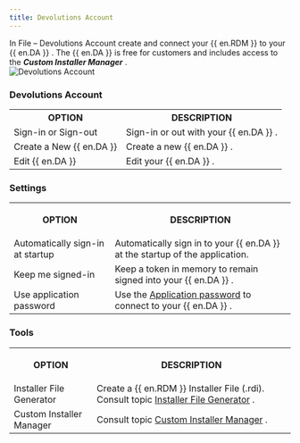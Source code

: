 ```yaml
---
title: Devolutions Account
---
```

In File – Devolutions Account create and connect your {{ en.RDM }} to your {{ en.DA }} . The {{ en.DA }} is free for customers and includes access to the ***Custom Installer Manager*** .  
![Devolutions Account](/img/en/rdm/windows/clip10026.png) 

### Devolutions Account 

<table>
	<tr>
		<th>
OPTION 
		</th>
		<th>
DESCRIPTION 
		</th>
	</tr>
	<tr>
		<td>
Sign-in or Sign-out 
		</td>
		<td>
Sign-in or out with your {{ en.DA }} . 
		</td>
	</tr>
	<tr>
		<td>
Create a New {{ en.DA }} 
		</td>
		<td>
Create a new {{ en.DA }} . 
		</td>
	</tr>
	<tr>
		<td>
Edit {{ en.DA }} 
		</td>
		<td>
Edit your {{ en.DA }} . 
		</td>
	</tr>
</table>

### Settings 

<table>
	<tr>
		<th>

OPTION 
		</th>
		<th>
DESCRIPTION 
		</th>
	</tr>
	<tr>
		<td>
Automatically sign-in at startup 
		</td>
		<td>
Automatically sign in to your {{ en.DA }} at the startup of the application. 
		</td>
	</tr>
	<tr>
		<td>
Keep me signed-in 
		</td>
		<td>
Keep a token in memory to remain signed into your {{ en.DA }} . 
		</td>
	</tr>
	<tr>
		<td>
Use application password 
		</td>
		<td>
Use the [Application password](/kb/remote-desktop-manager/how-to-articles/application-passwords-setup/) to connect to your {{ en.DA }} . 
		</td>
	</tr>
</table>

### Tools 

<table>
	<tr>
		<th>

OPTION 
		</th>
		<th>
DESCRIPTION 
		</th>
	</tr>
	<tr>
		<td>
Installer File Generator 
		</td>
		<td>
Create a {{ en.RDM }} Installer File (.rdi). Consult topic [Installer File Generator](/rdm/windows/installation/client/custom-installer-service/installer-file-generator/) . 
		</td>
	</tr>
	<tr>
		<td>
Custom Installer Manager 
		</td>
		<td>
Consult topic [Custom Installer Manager](/rdm/windows/installation/client/custom-installer-service/) . 
		</td>
	</tr>
</table>


